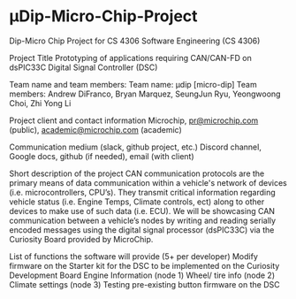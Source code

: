 # µDip-Micro-Chip-Project
 Dip-Micro Chip Project for CS 4306
Software Engineering (CS 4306)

Project Title
Prototyping of applications requiring CAN/CAN-FD on dsPIC33C Digital Signal Controller (DSC)

Team name and team members:
Team name: μdip [micro-dip]
Team members: Andrew DiFranco, Bryan Marquez, SeungJun Ryu, Yeongwoong Choi, Zhi Yong Li

Project client and contact information
Microchip, pr@microchip.com (public), academic@microchip.com (academic)

Communication medium (slack, github project, etc.)
Discord channel, Google docs, github (if needed), email (with client)

Short description of the project
CAN communication protocols are the primary means of data communication within a vehicle's network of devices (i.e. microcontrollers, CPU’s). They transmit critical information regarding vehicle status (i.e. Engine Temps, Climate controls, ect) along to other devices to make use of such data (i.e. ECU). We will be showcasing CAN communication between a vehicle’s nodes by writing and reading serially encoded messages using the digital signal processor (dsPIC33C) via the Curiosity Board provided by MicroChip.

List of functions the software will provide (5+ per developer)
Modify firmware on the Starter kit for the DSC to be implemented on the Curiosity Development Board
Engine Information (node 1)
Wheel/ tire info (node 2)
Climate settings (node 3)
Testing pre-existing button firmware on the DSC
